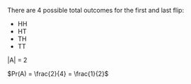 There are 4 possible total outcomes for the first and last flip:

<ul>
    <li> HH
    <li> HT
    <li> TH
    <li> TT
</ul>

|A| = 2

$Pr(A) = \frac{2}{4} = \frac{1}{2}$
